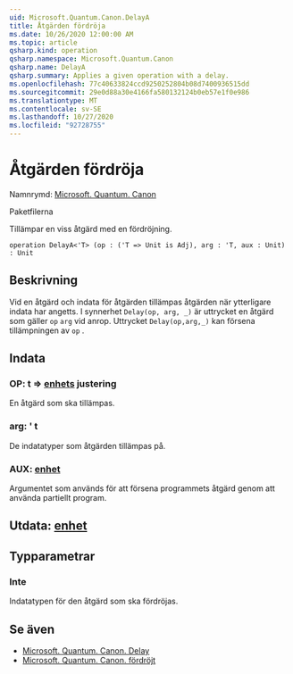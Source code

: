 ```yaml
---
uid: Microsoft.Quantum.Canon.DelayA
title: Åtgärden fördröja
ms.date: 10/26/2020 12:00:00 AM
ms.topic: article
qsharp.kind: operation
qsharp.namespace: Microsoft.Quantum.Canon
qsharp.name: DelayA
qsharp.summary: Applies a given operation with a delay.
ms.openlocfilehash: 77c40633824ccd9250252804b08d7400936515dd
ms.sourcegitcommit: 29e0d88a30e4166fa580132124b0eb57e1f0e986
ms.translationtype: MT
ms.contentlocale: sv-SE
ms.lasthandoff: 10/27/2020
ms.locfileid: "92728755"
---
```

# <a name="delaya-operation"></a>Åtgärden fördröja

Namnrymd: [Microsoft. Quantum. Canon](xref:Microsoft.Quantum.Canon)

Paketfilerna [](https://nuget.org/packages/)


Tillämpar en viss åtgärd med en fördröjning.

```qsharp
operation DelayA<'T> (op : ('T => Unit is Adj), arg : 'T, aux : Unit) : Unit
```


## <a name="description"></a>Beskrivning

Vid en åtgärd och indata för åtgärden tillämpas åtgärden när ytterligare indata har angetts.
I synnerhet `Delay(op, arg, _)` är uttrycket en åtgärd som gäller `op` `arg` vid anrop.
Uttrycket `Delay(op,arg,_)` kan försena tillämpningen av `op` .

## <a name="input"></a>Indata

### <a name="op--t--unit-adj"></a>OP: t => [enhets](xref:microsoft.quantum.lang-ref.unit) justering

En åtgärd som ska tillämpas.


### <a name="arg--t"></a>arg: ' t

De indatatyper som åtgärden tillämpas på.


### <a name="aux--unit"></a>AUX: [enhet](xref:microsoft.quantum.lang-ref.unit)

Argumentet som används för att försena programmets åtgärd genom att använda partiellt program.



## <a name="output--unit"></a>Utdata: [enhet](xref:microsoft.quantum.lang-ref.unit)



## <a name="type-parameters"></a>Typparametrar

### <a name="t"></a>Inte

Indatatypen för den åtgärd som ska fördröjas.

## <a name="see-also"></a>Se även

- [Microsoft. Quantum. Canon. Delay](xref:Microsoft.Quantum.Canon.Delay)
- [Microsoft. Quantum. Canon. fördröjt](xref:Microsoft.Quantum.Canon.Delayed)